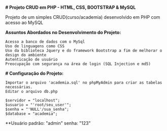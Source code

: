 **# Projeto CRUD em PHP - HTML, CSS, BOOTSTRAP & MySQL**

Projeto de um simples CRUD(curso/academia) desenvolvido em PHP com acesso ao MySQL

**Assuntos Abordados no Desenvolvimento do Projeto:**

```
Acesso a banco de dados com o MySql
Uso de linguagens como CSS
Uso da biblioteca Jquery e do framework Bootstrap a fim de melhorar o design do ambiente
Autenticação de usuário
Preocupação com segurança na área de login (SQL Injection e md5)

```

**# Configuração do Projeto:**

```
Importar o arquivo 'academia.sql' no phpMyAdmin para criar as tabelas necessárias.
Editar o arquivo db.php

$servidor = "localhost";
$usuario = "'root/seu_user'";
$senha = "'NULL'/sua_senha";
$database = "academia";

```
**Usuário padrão: "admin" 
senha: "123"
